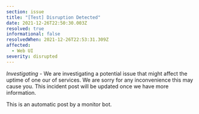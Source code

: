 ```yaml
---
section: issue
title: "[Test] Disruption Detected"
date: 2021-12-26T22:50:30.003Z
resolved: true
informational: false
resolvedWhen: 2021-12-26T22:53:31.309Z
affected:
  - Web UI
severity: disrupted
---
```

*Investigating* - We are investigating a potential issue that might affect the uptime of one our of services. We are sorry for any inconvenience this may cause you. This incident post will be updated once we have more information.

This is an automatic post by a monitor bot.
        